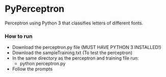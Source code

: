 # PyPerceptron

Perceptron using Python 3 that classifies letters of different fonts.

### How to run
* Download the perceptron.py file (MUST HAVE PYTHON 3 INSTALLED!)
* Download the sampleTraining.txt (To test the perceptron)
* In the same directory as the perceptron and training file run:
  * python perceptron.py
* Follow the prompts
